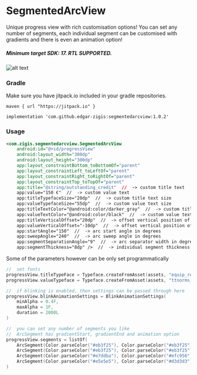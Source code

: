 # SegmentedArcView

Unique progress view with rich customisation options! You can set any number of segments, each individual segment
can be customised with gradients and there is even an animation option!
##### Minimum target SDK: 17. RTL SUPPORTED.

![alt text](https://github.com/edgar-zigis/SegmentedArcView/blob/master/preview.png?raw=true)

### Gradle
Make sure you have jitpack.io included in your gradle repositories.

```
maven { url "https://jitpack.io" }
```
```
implementation 'com.github.edgar-zigis:segmentedarcview:1.0.2'
```
### Usage
``` xml
<com.zigis.segmentedarcview.SegmentedArcView
    android:id="@+id/progressView"
    android:layout_width="300dp"
    android:layout_height="300dp"
    app:layout_constraintBottom_toBottomOf="parent"
    app:layout_constraintLeft_toLeftOf="parent"
    app:layout_constraintRight_toRightOf="parent"
    app:layout_constraintTop_toTopOf="parent"
    app:title="@string/outstanding_credit"  //  -> custom title text
    app:value="150 €"  //  -> custom value text
    app:titleTypefaceSize="20dp"  //  -> custom title text size
    app:valueTypefaceSize="55dp"  //  -> custom value text size
    app:titleTextColor="@android:color/darker_gray"  //  -> custom title text color
    app:valueTextColor="@android:color/black"  //  -> custom value text color
    app:titleVerticalOffset="20dp"  //  -> offset vertical position of the title
    app:valueVerticalOffset="-10dp"  //  -> offset vertical position of the value
    app:startAngle="150"  //  -> arc start angle in degrees
    app:sweepAngle="240"  //  -> arc sweep angle in degrees
    app:segmentSeparationAngle="9"  //  -> arc separator width in degrees
    app:segmentThickness="8dp" />  //  -> individual segment thickness
```
Some of the parameters however can be only set programmatically
``` kotlin
//  set fonts
progressView.titleTypeFace = Typeface.createFromAsset(assets, "equip_regular.ttf")
progressView.valueTypeface = Typeface.createFromAsset(assets, "ttnorms_bold.otf")

//  if blinking is enabled, then settings can be passed through here
progressView.blinkAnimationSettings = BlinkAnimationSettings(
    minAlpha = 0.4F,
    maxAlpha = 1F,
    duration = 2000L
)

//  you can set any number of segments you like
//  ArcSegment has gradientStart, gradientEnd and animation option
progressView.segments = listOf(
    ArcSegment(Color.parseColor("#eb3f25"), Color.parseColor("#eb3f25")),
    ArcSegment(Color.parseColor("#eb3f25"), Color.parseColor("#eb3f25")),
    ArcSegment(Color.parseColor("#e7ddba"), Color.parseColor("#efc956"), animate = true),
    ArcSegment(Color.parseColor("#e5e5e5"), Color.parseColor("#d3d3d3"))
)
```
